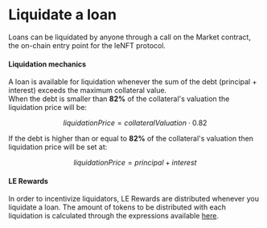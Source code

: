 # Liquidate a loan

Loans can be liquidated by anyone through a call on the Market contract, the on-chain entry point for the leNFT protocol.

#### Liquidation mechanics

A loan is available for liquidation whenever the sum of the debt (principal + interest) exceeds the maximum collateral value.\
When the debt is smaller than **82%** of the collateral's valuation the liquidation price will be:

$$
liquidationPrice = collateralValuation \cdot 0.82
$$

If the debt is higher than or equal to **82%** of the collateral's valuation then liquidation price will be set at:

$$
liquidationPrice = principal + interest
$$

#### LE Rewards

In order to incentivize liquidators, LE Rewards are distributed whenever you liquidate a loan. The amount of tokens to be distributed with each liquidation is calculated through the expressions available [here](../le-token-mechanics/liquidation-rewards.md).
